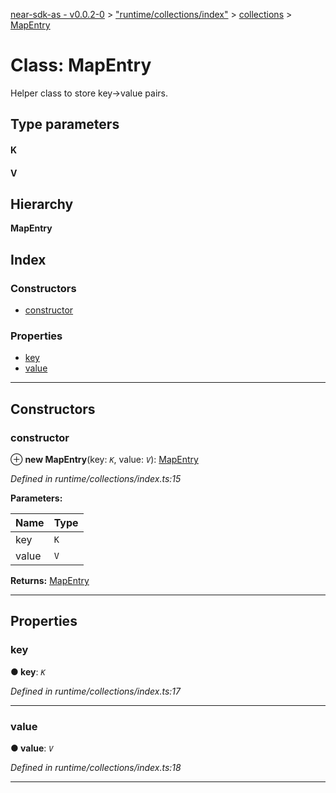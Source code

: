 [near-sdk-as - v0.0.2-0](../README.md) > ["runtime/collections/index"](../modules/_runtime_collections_index_.md) > [collections](../modules/_runtime_collections_index_.collections.md) > [MapEntry](../classes/_runtime_collections_index_.collections.mapentry.md)

# Class: MapEntry

Helper class to store key->value pairs.

## Type parameters
#### K 
#### V 
## Hierarchy

**MapEntry**

## Index

### Constructors

* [constructor](_runtime_collections_index_.collections.mapentry.md#constructor)

### Properties

* [key](_runtime_collections_index_.collections.mapentry.md#key)
* [value](_runtime_collections_index_.collections.mapentry.md#value)

---

## Constructors

<a id="constructor"></a>

###  constructor

⊕ **new MapEntry**(key: *`K`*, value: *`V`*): [MapEntry](_runtime_collections_index_.collections.mapentry.md)

*Defined in runtime/collections/index.ts:15*

**Parameters:**

| Name | Type |
| ------ | ------ |
| key | `K` |
| value | `V` |

**Returns:** [MapEntry](_runtime_collections_index_.collections.mapentry.md)

___

## Properties

<a id="key"></a>

###  key

**● key**: *`K`*

*Defined in runtime/collections/index.ts:17*

___
<a id="value"></a>

###  value

**● value**: *`V`*

*Defined in runtime/collections/index.ts:18*

___

